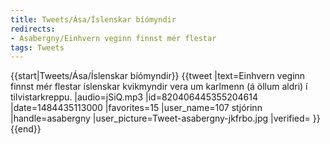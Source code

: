```yaml
---
title: Tweets/Ása/Íslenskar bíómyndir
redirects:
- Asabergny/Einhvern veginn finnst mér flestar
tags: Tweets
---
```


{{start|Tweets/Ása/Íslenskar bíómyndir}}
{{tweet
|text=Einhvern veginn finnst mér flestar íslenskar kvikmyndir vera um karlmenn (á öllum aldri) í tilvistarkreppu.
|audio=jSiQ.mp3
|id=820406445355204614
|date=1484435113000
|favorites=15
|user_name=107 stjórinn
|handle=asabergny
|user_picture=Tweet-asabergny-jkfrbo.jpg
|verified=
}}
{{end}}<noinclude>

</noinclude>
